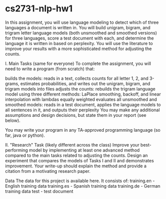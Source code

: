 # cs2731-nlp-hw1
In this assignment, you will use language modeling to detect which of three languages a document is written in. 
You will build unigram, bigram, and trigram letter language models (both unsmoothed and smoothed versions) 
for three languages, score a test document with each, and determine the language it is written in based on perplexity. 
You will use the literature to improve your results with a more sophisticated method for adjusting the counts.

I. Main Tasks (same for everyone)
To complete the assignment, you will need to write a program (from scratch) that:

builds the models: reads in a text, collects counts for all letter 1, 2, and 3-grams, estimates probabilities, and writes out the unigram, bigram, and trigram models into files
adjusts the counts: rebuilds the trigram language model using three different methods: LaPlace smoothing, backoff, and linear interpolation with lambdas equally weighted
evaluates all unsmoothed and smoothed models: reads in a test document, applies the language models to all sentences in it, and outputs their perplexity
You may make any additional assumptions and design decisions, but state them in your report (see below).

You may write your program in any TA-approved programming language (so far, java or python).

II. "Research" Task (likely different across the class)
Improve your best-performing model by implementing at least one advanced method compared to the main tasks related to adjusting the counts. Design an experiment that compares the models of Tasks I and II and demonstrates improvement. Your write-up should explain the method and provide a citation from a motivating research paper.

Data
The data for this project is available here. It consists of:
training.en - English training data
training.es - Spanish training data
training.de - German training data
test - test document

